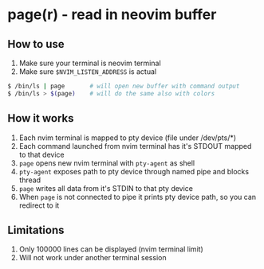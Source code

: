 # page(r) - read in neovim buffer


## How to use

1) Make sure your terminal is neovim terminal
2) Make sure `$NVIM_LISTEN_ADDRESS` is actual
```bash
$ /bin/ls | page       # will open new buffer with command output
$ /bin/ls > $(page)    # will do the same also with colors
```

## How it works

1) Each nvim terminal is mapped to pty device (file under /dev/pts/*)
2) Each command launched from nvim terminal has it's STDOUT mapped to that device
3) `page` opens new nvim terminal with `pty-agent` as shell
4) `pty-agent` exposes path to pty device through named pipe and blocks thread
5) `page` writes all data from it's STDIN to that pty device
6) When `page` is not connected to pipe it prints pty device path, so you can redirect to it


## Limitations

1) Only 100000 lines can be displayed (nvim terminal limit)
2) Will not work under another terminal session
